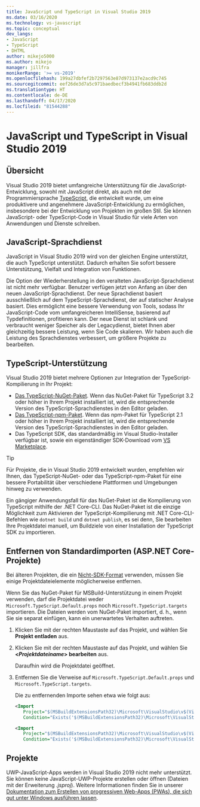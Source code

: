 ```yaml
---
title: JavaScript und TypeScript in Visual Studio 2019
ms.date: 03/16/2020
ms.technology: vs-javascript
ms.topic: conceptual
dev_langs:
- JavaScript
- TypeScript
- DHTML
author: mikejo5000
ms.author: mikejo
manager: jillfra
monikerRange: '>= vs-2019'
ms.openlocfilehash: 199a27dbfef2b7297563e87d973137e2acd9c745
ms.sourcegitcommit: eef26de3d7a5c971baedbecf3b4941fb683ddb2d
ms.translationtype: HT
ms.contentlocale: de-DE
ms.lasthandoff: 04/17/2020
ms.locfileid: "81544288"
---
```

# <a name="javascript-and-typescript-in-visual-studio-2019"></a>JavaScript und TypeScript in Visual Studio 2019

## <a name="overview"></a>Übersicht

Visual Studio 2019 bietet umfangreiche Unterstützung für die JavaScript-Entwicklung, sowohl mit JavaScript direkt, als auch mit der Programmiersprache [TypeScript](http://www.typescriptlang.org/), die entwickelt wurde, um eine produktivere und angenehmere JavaScript-Entwicklung zu ermöglichen, insbesondere bei der Entwicklung von Projekten im großen Stil. Sie können JavaScript- oder TypeScript-Code in Visual Studio für viele Arten von Anwendungen und Dienste schreiben.

## <a name="javascript-language-service"></a>JavaScript-Sprachdienst

JavaScript in Visual Studio 2019 wird von der gleichen Engine unterstützt, die auch TypeScript unterstützt. Dadurch erhalten Sie sofort bessere Unterstützung, Vielfalt und Integration von Funktionen.

Die Option der Wiederherstellung in den veralteten JavaScript-Sprachdienst ist nicht mehr verfügbar. Benutzer verfügen jetzt von Anfang an über den neuen JavaScript-Sprachdienst. Der neue Sprachdienst basiert ausschließlich auf dem TypeScript-Sprachdienst, der auf statischer Analyse basiert. Dies ermöglicht eine bessere Verwendung von Tools, sodass Ihr JavaScript-Code vom umfangreicheren IntelliSense, basierend auf Typdefinitionen, profitieren kann. Der neue Dienst ist schlank und verbraucht weniger Speicher als der Legacydienst, bietet Ihnen aber gleichzeitig bessere Leistung, wenn Sie Code skalieren. Wir haben auch die Leistung des Sprachdienstes verbessert, um größere Projekte zu bearbeiten.

## <a name="typescript-support"></a>TypeScript-Unterstützung

Visual Studio 2019 bietet mehrere Optionen zur Integration der TypeScript-Kompilierung in Ihr Projekt:

* [Das TypeScript-NuGet-Paket](https://www.nuget.org/packages/Microsoft.TypeScript.MSBuild). Wenn das NuGet-Paket für TypeScript 3.2 oder höher in Ihrem Projekt installiert ist, wird die entsprechende Version des TypeScript-Sprachdienstes in den Editor geladen.
* [Das TypeScript-npm-Paket](https://www.npmjs.com/package/typescript). Wenn das npm-Paket für TypeScript 2.1 oder höher in Ihrem Projekt installiert ist, wird die entsprechende Version des TypeScript-Sprachdienstes in den Editor geladen.
* Das TypeScript SDK, das standardmäßig im Visual Studio-Installer verfügbar ist, sowie ein eigenständiger SDK-Download vom [VS Marketplace](https://marketplace.visualstudio.com/items?itemName=TypeScriptTeam.typescript-331-vs2017).

> [!TIP]
> Für Projekte, die in Visual Studio 2019 entwickelt wurden, empfehlen wir Ihnen, das TypeScript-NuGet- oder das TypeScript-npm-Paket für eine bessere Portabilität über verschiedene Plattformen und Umgebungen hinweg zu verwenden.

Ein gängiger Anwendungsfall für das NuGet-Paket ist die Kompilierung von TypeScript mithilfe der .NET Core-CLI. Das NuGet-Paket ist die einzige Möglichkeit zum Aktivieren der TypeScript-Kompilierung mit .NET Core-CLI-Befehlen wie `dotnet build` und `dotnet publish`, es sei denn, Sie bearbeiten Ihre Projektdatei manuell, um Buildziele von einer Installation der TypeScript SDK zu importieren.

## <a name="remove-default-imports-aspnet-core-projects"></a>Entfernen von Standardimporten (ASP.NET Core-Projekte)

Bei älteren Projekten, die ein [Nicht-SDK-Format](https://docs.microsoft.com/nuget/resources/check-project-format) verwenden, müssen Sie einige Projektdateielemente möglicherweise entfernen.

Wenn Sie das NuGet-Paket für MSBuild-Unterstützung in einem Projekt verwenden, darf die Projektdatei weder `Microsoft.TypeScript.Default.props` noch `Microsoft.TypeScript.targets` importieren. Die Dateien werden vom NuGet-Paket importiert, d. h., wenn Sie sie separat einfügen, kann ein unerwartetes Verhalten auftreten.

1. Klicken Sie mit der rechten Maustaste auf das Projekt, und wählen Sie **Projekt entladen** aus.

1. Klicken Sie mit der rechten Maustaste auf das Projekt, und wählen Sie **\<*Projektdateiname*\> bearbeiten** aus.

   Daraufhin wird die Projektdatei geöffnet.

1. Entfernen Sie die Verweise auf `Microsoft.TypeScript.Default.props` und `Microsoft.TypeScript.targets`.

   Die zu entfernenden Importe sehen etwa wie folgt aus:

   ```xml
   <Import
      Project="$(MSBuildExtensionsPath32)\Microsoft\VisualStudio\v$(VisualStudioVersion)\TypeScript\Microsoft.TypeScript.Default.props"
      Condition="Exists('$(MSBuildExtensionsPath32)\Microsoft\VisualStudio\v$(VisualStudioVersion)\TypeScript\Microsoft.TypeScript.Default.props')" />

   <Import
      Project="$(MSBuildExtensionsPath32)\Microsoft\VisualStudio\v$(VisualStudioVersion)\TypeScript\Microsoft.TypeScript.targets"
      Condition="Exists('$(MSBuildExtensionsPath32)\Microsoft\VisualStudio\v$(VisualStudioVersion)\TypeScript\Microsoft.TypeScript.targets')" />
   ```

## <a name="projects"></a>Projekte

UWP-JavaScript-Apps werden in Visual Studio 2019 nicht mehr unterstützt. Sie können keine JavaScript-UWP-Projekte erstellen oder öffnen (Dateien mit der Erweiterung *.jsproj*). Weitere Informationen finden Sie in unserer [Dokumentation zum Erstellen von progressiven Web-Apps (PWAs), die sich gut unter Windows ausführen lassen](/microsoft-edge/progressive-web-apps/get-started).
